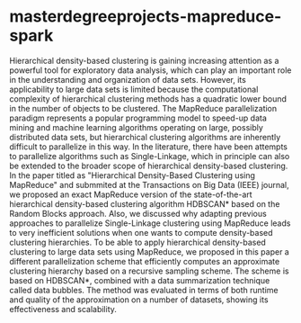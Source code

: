 # masterdegreeprojects-mapreduce-spark

Hierarchical density-based clustering is gaining increasing attention as a powerful tool for exploratory data analysis, which can play an important role in the understanding and organization of data sets. However, its applicability to large data sets is limited because the computational complexity of hierarchical clustering methods has a quadratic lower bound in the number of objects to be clustered. The MapReduce parallelization paradigm represents a popular programming model to speed-up data mining and machine learning algorithms operating on large, possibly distributed data sets, but hierarchical clustering algorithms are inherently difficult to parallelize in this way. In the literature, there have been attempts to parallelize algorithms such as Single-Linkage, which in principle can also be extended to the broader scope of hierarchical density-based clustering. In the paper titled as "Hierarchical Density-Based Clustering using MapReduce" and submmited at the Transactions on Big Data (IEEE) journal, we proposed an exact MapReduce version of the state-of-the-art hierarchical density-based clustering algorithm HDBSCAN* based on the Random Blocks approach. Also, we discussed why adapting previous approaches to parallelize Single-Linkage clustering using MapReduce leads to very inefficient solutions when one wants to compute density-based clustering hierarchies. To be able to apply hierarchical density-based clustering to large data sets using MapReduce, we proposed in this paper a different parallelization scheme that efficiently computes an approximate clustering hierarchy based on a recursive sampling scheme. The scheme is based on HDBSCAN*, combined with a data summarization technique called data bubbles. The method was evaluated in terms of both runtime and quality of the approximation on a number of datasets, showing its effectiveness and scalability.  

